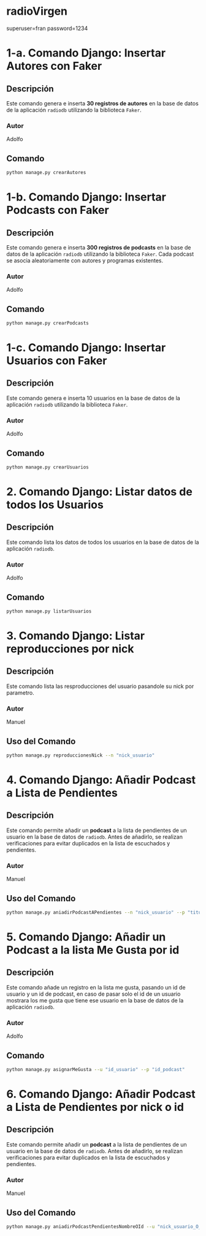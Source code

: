# radioVirgen
superuser=fran
password=1234


# 1-a. Comando Django: Insertar Autores con Faker

## Descripción

Este comando genera e inserta **30 registros de autores** en la base de datos de la aplicación `radiodb` utilizando la biblioteca `Faker`.
### Autor 
Adolfo

## Comando
```sh
python manage.py crearAutores
```


# 1-b. Comando Django: Insertar Podcasts con Faker

## Descripción

Este comando genera e inserta **300 registros de podcasts** en la base de datos de la aplicación `radiodb` utilizando la biblioteca `Faker`. 
Cada podcast se asocia aleatoriamente con autores y programas existentes.
### Autor 
Adolfo
## Comando

```sh
python manage.py crearPodcasts
```


# 1-c. Comando Django: Insertar Usuarios con Faker

## Descripción

Este comando genera e inserta 10 usuarios en la base de datos de la aplicación `radiodb` utilizando la biblioteca `Faker`.
### Autor 
Adolfo

## Comando
```sh
python manage.py crearUsuarios
```


# 2. Comando Django: Listar datos de todos los Usuarios

## Descripción

Este comando lista los datos de todos los usuarios en la base de datos de la aplicación `radiodb`.
### Autor 
Adolfo

## Comando
```sh
python manage.py listarUsuarios
```


# 3. Comando Django: Listar reproducciones por nick

## Descripción

Este comando lista las resproducciones del usuario pasandole su nick por parametro.
### Autor 
Manuel
## Uso del Comando
```sh
python manage.py reproduccionesNick --n "nick_usuario" 
```


# 4. Comando Django: Añadir Podcast a Lista de Pendientes

## Descripción

Este comando permite añadir un **podcast** a la lista de pendientes de un usuario en la base de datos de `radiodb`. Antes de añadirlo, se realizan verificaciones para evitar duplicados en la lista de escuchados y pendientes.
### Autor 
Manuel
## Uso del Comando

```sh
python manage.py aniadirPodcastAPendientes --n "nick_usuario" --p "titulo_podcast"
```

# 5. Comando Django: Añadir un Podcast a la lista Me Gusta por id 

## Descripción

Este comando añade un registro en la lista me gusta, pasando un id de usuario y un id de podcast, 
en caso de pasar solo el id de un usuario mostrara los me gusta que tiene ese usuario en la base de datos de la aplicación `radiodb`.
### Autor 
Adolfo

## Comando
```sh
python manage.py asignarMeGusta --u "id_usuario" --p "id_podcast"
```


# 6. Comando Django: Añadir Podcast a Lista de Pendientes por nick o id

## Descripción

Este comando permite añadir un **podcast** a la lista de pendientes de un usuario en la base de datos de `radiodb`. Antes de añadirlo, se realizan verificaciones para evitar duplicados en la lista de escuchados y pendientes.
### Autor 
Manuel
## Uso del Comando
```sh
python manage.py aniadirPodcastPendientesNombreOId --u "nick_usuario_O_id" --p "titulo_podcast"
```


